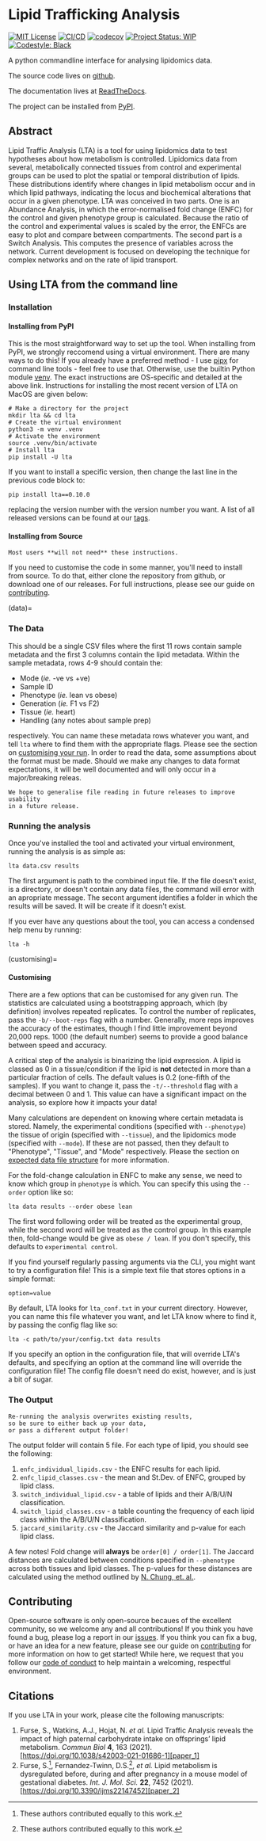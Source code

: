 # Lipid Trafficking Analysis

[![MIT License](https://img.shields.io/badge/License-MIT-blue.svg)](https://opensource.org/licenses/MIT)
[![CI/CD](https://github.com/IMS-Bio2Core-Facility/lta/actions/workflows/cicd.yaml/badge.svg)](https://github.com/IMS-Bio2Core-Facility/lta/actions/workflows/cicd.yaml)
[![codecov](https://codecov.io/gh/IMS-Bio2Core-Facility/lta/branch/main/graph/badge.svg?token=2TGYX69U3N)](https://codecov.io/gh/IMS-Bio2Core-Facility/lta)
[![Project Status: WIP](https://www.repostatus.org/badges/latest/wip.svg)](https://www.repostatus.org/#wip)
[![Codestyle: Black](https://img.shields.io/badge/code%20style-black-000000.svg)](https://github.com/psf/black)

A python commandline interface for analysing lipidomics data.

The source code lives on [github][github].

The documentation lives at [ReadTheDocs][readthedocs].

The project can be installed from [PyPI][pypi].

## Abstract

Lipid Traffic Analysis (LTA) is a tool for using lipidomics data to test hypotheses about how metabolism is controlled.
Lipidomics data from several, metabolically connected tissues from control and experimental groups
can be used to plot the spatial or temporal distribution of lipids.
These distributions identify where changes in lipid metabolism occur and in which lipid pathways,
indicating the locus and biochemical alterations that occur in a given phenotype.
LTA was conceived in two parts.
One is an Abundance Analysis,
in which the error-normalised fold change (ENFC) for the control and given phenotype group is calculated.
Because the ratio of the control and experimental values is scaled by the error,
the ENFCs are easy to plot and compare between compartments.
The second part is a Switch Analysis.
This computes the presence of variables across the network.
Current development is focused on developing the technique for complex networks and on the rate of lipid transport.

## Using LTA from the command line

### Installation

#### Installing from PyPI

This is the most straightforward way to set up the tool.
When installing from PyPI,
we strongly reccomend using a virtual environment.
There are many ways to do this!
If you already have a preferred method -
I use [pipx][pipx] for command line tools -
feel free to use that.
Otherwise,
use the builtin Python module [venv][venv].
The exact instructions are OS-specific and detailed at the above link.
Instructions for installing the most recent version of LTA on MacOS are given below:

```shell
# Make a directory for the project
mkdir lta && cd lta
# Create the virtual environment
python3 -m venv .venv
# Activate the environment
source .venv/bin/activate
# Install lta
pip install -U lta
```

If you want to install a specific version,
then change the last line in the previous code block to:

```shell
pip install lta==0.10.0
```

replacing the version number with the version number you want.
A list of all released versions can be found at our [tags][tags].

#### Installing from Source

```{important}
Most users **will not need** these instructions.
```

If you need to customise the code in some manner,
you'll need to install from source.
To do that,
either clone the repository from github,
or download one of our releases.
For full instructions,
please see our guide on [contributing](./contributing.md).

(data)=

### The Data

This should be a single CSV files where the first 11 rows contain sample metadata
and the first 3 columns contain the lipid metadata.
Within the sample metadata,
rows 4-9 should contain the:

- Mode (*ie.* -ve vs +ve)
- Sample ID
- Phenotype (*ie.* lean vs obese)
- Generation (*ie.* F1 vs F2)
- Tissue (*ie.* heart)
- Handling (any notes about sample prep)

respectively.
You can name these metadata rows whatever you want,
and tell ``lta`` where to find them with the appropriate flags.
Please see the section on [customising your run](customising).
In order to read the data,
some assumptions about the format must be made.
Should we make any changes to data format expectations,
it will be well documented and will only occur in a major/breaking releas.

```{note}
We hope to generalise file reading in future releases to improve usability
in a future release.
```

### Running the analysis

Once you've installed the tool and activated your virtual environment,
running the analysis is as simple as:

```shell
lta data.csv results
```

The first argument is path to the combined input file.
If the file doesn't exist,
is a directory,
or doesn't contain any data files,
the command will error with an apropriate message.
The secont argument identifies a folder in which the results will be saved.
It will be create if it doesn't exist.

If you ever have any questions about the tool,
you can access a condensed help menu by running:

```shell
lta -h
```

(customising)=

#### Customising

There are a few options that can be customised for any given run.
The statistics are calculated using a bootstrapping approach,
which (by definition) involves repeated replicates.
To control the number of replicates,
pass the ``-b/--boot-reps`` flag with a number.
Generally, more reps improves the accuracy of the estimates,
though I find little improvement beyond 20,000 reps.
1000 (the default number) seems to provide a good balance between speed and accuracy.

A critical step of the analysis is binarizing the lipid expression.
A lipid is classed as 0 in a tissue/condition if
the lipid is **not** detected in more than a particular fraction of cells.
The default values is 0.2 (one-fifth of the samples).
If you want to change it,
pass the ``-t/--threshold`` flag with a decimal between 0 and 1.
This value can have a significant impact on the analysis,
so explore how it impacts your data!

Many calculations are dependent on knowing where certain metadata is stored.
Namely, the experimental conditions (specified with ``--phenotype``)
the tissue of origin (specified with ``--tissue``),
and the lipidomics mode (specified with ``--mode``).
If these are not passed,
then they default to "Phenotype", "Tissue", and "Mode" respectively.
Please the section on [expected data file structure](data) for more information.

For the fold-change calculation in ENFC to make any sense,
we need to know which group in ``phenotype`` is which.
You can specify this using the ``--order`` option like so:

```shell
lta data results --order obese lean
```

The first word following order will be treated as the experimental group,
while the second word will be treated as the control group.
In this example then,
fold-change would be give as ``obese / lean``.
If you don't specify,
this defaults to ``experimental control``.

If you find yourself regularly passing arguments via the CLI,
you might want to try a configuration file!
This is a simple text file that stores options in a simple format:

```shell
option=value
```

By default,
LTA looks for ``lta_conf.txt`` in your current directory.
However,
you can name this file whatever you want,
and let LTA know where to find it,
by passing the config flag like so:

```shell
lta -c path/to/your/config.txt data results
```

If you specify an option in the configuration file,
that will override LTA's defaults,
and specifying an option at the command line will override the configuration file!
The config file doesn't need do exist, however,
and is just a bit of sugar.

### The Output

```{warning}
Re-running the analysis overwrites existing results,
so be sure to either back up your data,
or pass a different output folder!
```

The output folder will contain 5 file.
For each type of lipid, you should see the following:

1. ``enfc_individual_lipids.csv`` - the ENFC results for each lipid.
1. ``enfc_lipid_classes.csv`` - the mean and St.Dev. of ENFC, grouped by lipid class.
1. ``switch_individual_lipid.csv`` - a table of lipids and their A/B/U/N classification.
1. ``switch_lipid_classes.csv`` - a table counting the frequency of each lipid class within the A/B/U/N classification.
1. ``jaccard_similarity.csv`` - the Jaccard similarity and p-value for each lipid class.

A few notes!
Fold change will **always** be ``order[0] / order[1]``.
The Jaccard distances are calculated between conditions specified in ``--phenotype``
across both tissues and lipid classes.
The p-values for these distances are calculated using the method outlined by
[N. Chung, et. al.][jaccard].

## Contributing

Open-source software is only open-source becaues of the excellent community,
so we welcome any and all contributions!
If you think you have found a bug,
please log a report in our [issues][issues].
If you think you can fix a bug,
or have an idea for a new feature,
please see our guide on [contributing](./contributing.md)
for more information on how to get started!
While here,
we request that you follow our [code of conduct](./coc.md)
to help maintain a welcoming,
respectful environment.

## Citations

If you use LTA in your work,
please cite the following manuscripts:

1. Furse, S., Watkins, A.J., Hojat, N. *et al.* Lipid Traffic Analysis reveals the impact of high paternal carbohydrate intake on offsprings’ lipid metabolism. *Commun Biol* **4**, 163 (2021). [https://doi.org/10.1038/s42003-021-01686-1][paper_1]
1. Furse, S.[^eq], Fernandez-Twinn, D.S.[^eq], *et al.* Lipid metabolism is dysregulated before, during and after pregnancy in a mouse model of gestational diabetes. *Int. J. Mol. Sci.* **22**, 7452 (2021). [https://doi.org/10.3390/ijms22147452][paper_2]

[^eq]: These authors contributed equally to this work.

[github]: https://github.com/IMS-Bio2Core-Facility/lta "LTA Source Code"
[readthedocs]: HOLDING "LTA Documentation"
[pypi]: HOLDING "LTA PyPI Package"
[pipx]: https://pypa.github.io/pipx/ "pipx"
[venv]: https://docs.python.org/3/tutorial/venv.html "Python venv"
[tags]: https://github.com/IMS-Bio2Core-Facility/lta/releases "LTA releases"
[issues]: https://github.com/IMS-Bio2Core-Facility/lta/issues "LTA issues"
[jaccard]: https://doi.org/10.1186/s12859-019-3118-5 "Jaccard Probabilities"
[paper_1]: https://www.nature.com/articles/s42003-021-01686-1 "LTA citation 1"
[paper_2]: https://www.mdpi.com/1422-0067/22/14/7452 "LTA citation 2"
